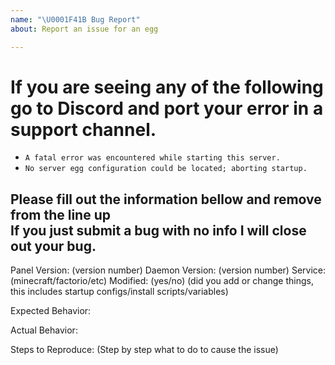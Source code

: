```yaml
---
name: "\U0001F41B Bug Report"
about: Report an issue for an egg

---
```


# If you are seeing any of the following go to Discord and port your error in a support channel.
  * `A fatal error was encountered while starting this server.`
  * `No server egg configuration could be located; aborting startup.`

Please fill out the information bellow and remove from the line up  
If you just submit a bug with no info I will close out your bug.
---------------

Panel Version: (version number)
Daemon Version: (version number)
Service: (minecraft/factorio/etc)
Modified: (yes/no) (did you add or change things, this includes startup configs/install scripts/variables)

Expected Behavior:

Actual Behavior:

Steps to Reproduce: (Step by step what to do to cause the issue)